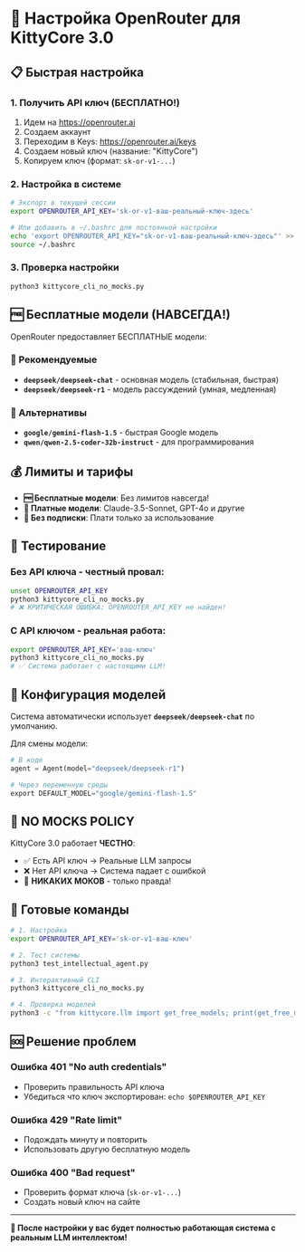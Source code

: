 # 🚀 Настройка OpenRouter для KittyCore 3.0

## 📋 Быстрая настройка

### 1. Получить API ключ (БЕСПЛАТНО!)

1. Идем на https://openrouter.ai
2. Создаем аккаунт
3. Переходим в Keys: https://openrouter.ai/keys  
4. Создаем новый ключ (название: "KittyCore")
5. Копируем ключ (формат: `sk-or-v1-...`)

### 2. Настройка в системе

```bash
# Экспорт в текущей сессии
export OPENROUTER_API_KEY='sk-or-v1-ваш-реальный-ключ-здесь'

# Или добавить в ~/.bashrc для постоянной настройки
echo 'export OPENROUTER_API_KEY="sk-or-v1-ваш-реальный-ключ-здесь"' >> ~/.bashrc
source ~/.bashrc
```

### 3. Проверка настройки

```bash
python3 kittycore_cli_no_mocks.py
```

## 🆓 Бесплатные модели (НАВСЕГДА!)

OpenRouter предоставляет БЕСПЛАТНЫЕ модели:

### 🥇 Рекомендуемые
- **`deepseek/deepseek-chat`** - основная модель (стабильная, быстрая)
- **`deepseek/deepseek-r1`** - модель рассуждений (умная, медленная)

### 🏃 Альтернативы
- **`google/gemini-flash-1.5`** - быстрая Google модель
- **`qwen/qwen-2.5-coder-32b-instruct`** - для программирования

## 💰 Лимиты и тарифы

- **🆓 Бесплатные модели**: Без лимитов навсегда!
- **💎 Платные модели**: Claude-3.5-Sonnet, GPT-4o и другие
- **🔄 Без подписки**: Плати только за использование

## 🧪 Тестирование

### Без API ключа - честный провал:
```bash
unset OPENROUTER_API_KEY
python3 kittycore_cli_no_mocks.py
# ❌ КРИТИЧЕСКАЯ ОШИБКА: OPENROUTER_API_KEY не найден!
```

### С API ключом - реальная работа:
```bash
export OPENROUTER_API_KEY='ваш-ключ'
python3 kittycore_cli_no_mocks.py
# ✅ Система работает с настоящими LLM!
```

## 🔧 Конфигурация моделей

Система автоматически использует **`deepseek/deepseek-chat`** по умолчанию.

Для смены модели:
```python
# В коде
agent = Agent(model="deepseek/deepseek-r1")

# Через переменную среды  
export DEFAULT_MODEL="google/gemini-flash-1.5"
```

## 🚫 NO MOCKS POLICY

KittyCore 3.0 работает **ЧЕСТНО**:
- ✅ Есть API ключ → Реальные LLM запросы
- ❌ Нет API ключа → Система падает с ошибкой
- 🚫 **НИКАКИХ МОКОВ** - только правда!

## 🎯 Готовые команды

```bash
# 1. Настройка
export OPENROUTER_API_KEY='sk-or-v1-ваш-ключ'

# 2. Тест системы
python3 test_intellectual_agent.py

# 3. Интерактивный CLI
python3 kittycore_cli_no_mocks.py

# 4. Проверка моделей
python3 -c "from kittycore.llm import get_free_models; print(get_free_models())"
```

## 🆘 Решение проблем

### Ошибка 401 "No auth credentials"
- Проверить правильность API ключа
- Убедиться что ключ экспортирован: `echo $OPENROUTER_API_KEY`

### Ошибка 429 "Rate limit"
- Подождать минуту и повторить
- Использовать другую бесплатную модель

### Ошибка 400 "Bad request"  
- Проверить формат ключа (`sk-or-v1-...`)
- Создать новый ключ на сайте

---

**🎉 После настройки у вас будет полностью работающая система с реальным LLM интеллектом!** 